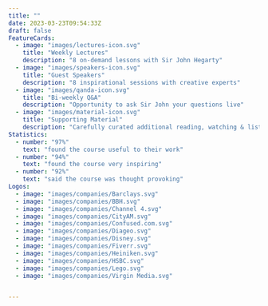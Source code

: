 ```yaml
---
title: ""
date: 2023-03-23T09:54:33Z
draft: false
FeatureCards:
  - image: "images/lectures-icon.svg"
    title: "Weekly Lectures"
    description: "8 on-demand lessons with Sir John Hegarty"
  - image: "images/speakers-icon.svg"
    title: "Guest Speakers"
    description: "8 inspirational sessions with creative experts"
  - image: "images/qanda-icon.svg"
    title: "Bi-weekly Q&A"
    description: "Opportunity to ask Sir John your questions live"
  - image: "images/material-icon.svg"
    title: "Supporting Material"
    description: "Carefully curated additional reading, watching & listening"
Statistics: 
  - number: "97%"
    text: "found the course useful to their work"
  - number: "94%"
    text: "found the course very inspiring"
  - number: "92%"
    text: "said the course was thought provoking"
Logos:
  - image: "images/companies/Barclays.svg"
  - image: "images/companies/BBH.svg"
  - image: "images/companies/Channel 4.svg"
  - image: "images/companies/CityAM.svg"
  - image: "images/companies/Confused.com.svg"
  - image: "images/companies/Diageo.svg"
  - image: "images/companies/Disney.svg"
  - image: "images/companies/Fiverr.svg"
  - image: "images/companies/Heiniken.svg"
  - image: "images/companies/HSBC.svg"
  - image: "images/companies/Lego.svg"
  - image: "images/companies/Virgin Media.svg"


---
```

